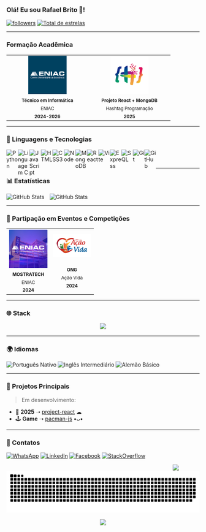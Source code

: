 ### Olá! Eu sou Rafael Brito 👋!
<p align="left">
      <a href="https://github.com/codinokrnos?tab=followers">
         <img alt="followers" title="Siga-me no Github" src="https://custom-icon-badges.demolab.com/github/followers/Rafa-A-Brito?color=236ad3&labelColor=1155ba&style=for-the-badge&logo=person-add&label=Follow&logoColor=white"/></a>
      <a href="https://github.com/Rafa-A-Brito?tab=repositories&sort=stargazers">
         <img alt="Total de estrelas" title="Total de Estrelas GitHub" src="https://custom-icon-badges.demolab.com/github/stars/Rafa-A-Brito?color=55960c&style=for-the-badge&labelColor=488207&logo=star"/></a>

---

### Formação Acadêmica

<table>
  <tr>
    <td align="center" width="200px">
      <img src="./assets/eniac.png" width="100px" alt="Foto ENIAC"/><br/>
      <sub><b>Técnico em Informática</b><br/>ENIAC<br/><b>2024-2026</b></sub>
    </td>
    <td align="center" width="200px">
      <img src="./assets/hashtagprogramacao.jpg" width="100px" alt="Foto HashtagProgramação"/><br/>
      <sub><b>Projeto React + MongoDB</b><br/>Hashtag Programação<br/><b>2025</b></sub>
    </td>
  </tr>
</table>

---

### 🤖 Linguagens e Tecnologias

  <img 
    align="left"
    alt="Python"
    title="Python"
    width="30px"
    src="https://cdn.jsdelivr.net/gh/devicons/devicon@latest/icons/python/python-original.svg" 
    />      
  
  <img     
    align="left"
    alt="Linguagem C "
    title="Linguagem C "
    width="30px"
    src="https://cdn.jsdelivr.net/gh/devicons/devicon@latest/icons/c/c-original.svg"
    />
  
  <img 
    align="left"
    alt="JavaScript"
    title="JavaScript"
    width="30px"
    src="https://cdn.jsdelivr.net/gh/devicons/devicon@latest/icons/javascript/javascript-original.svg" 
    />
          
  <img
    align="left"
    alt="HTML"
    title="HTML"
    width="30px"
    src="https://cdn.jsdelivr.net/gh/devicons/devicon@latest/icons/html5/html5-original.svg" 
  />
  <img 
    align="left"
    alt="CSS3"
    title="CSS3"
    width="30px"
    src="https://cdn.jsdelivr.net/gh/devicons/devicon@latest/icons/css3/css3-original.svg" 
  />
  <img
    align="left"
    alt="Node"
    title="Node"
    width="30px"
    src="https://cdn.jsdelivr.net/gh/devicons/devicon@latest/icons/nodejs/nodejs-plain-wordmark.svg" 
    />      
          
  <img
    align="left"
    alt="MongoDB"
    title="MongoDB"
    width="30px"
    src="https://cdn.jsdelivr.net/gh/devicons/devicon@latest/icons/mongodb/mongodb-plain-wordmark.svg" 
    />      
          
  <img
    align="left"
    alt="React"
    title="React"
    width="30px"
    src="https://cdn.jsdelivr.net/gh/devicons/devicon@latest/icons/react/react-original.svg" 
  />
  <img
    align="left"
    alt="Vite"
    title="Vite"
    width="30px"
    src="https://cdn.jsdelivr.net/gh/devicons/devicon@latest/icons/vitejs/vitejs-original.svg" 
  />

  <img 
    align="left"
    alt="Express"
    title="Express"
    width="30px"
    src="https://cdn.jsdelivr.net/gh/devicons/devicon@latest/icons/express/express-original.svg" 
/>
      
  <img 
    align="left"
    alt="SQL"
    title="SQL"
    width="30px"
    src="https://cdn.jsdelivr.net/gh/devicons/devicon@latest/icons/azuresqldatabase/azuresqldatabase-original.svg"
    />
  <img 
    align="left"
    alt="Git"
    title="Git"
    width="30px"
    src="https://cdn.jsdelivr.net/gh/devicons/devicon@latest/icons/git/git-plain-wordmark.svg"
    />
  <img 
    align="left"
    alt="GitHub"
    title="GitHub"
    width="30px"    
    src="https://cdn.jsdelivr.net/gh/devicons/devicon@latest/icons/github/github-original.svg"   
    />
    
<br/><br/>

---

### 📊 Estatísticas
<div>
    <img 
      alt="GitHub Stats"
      height="200"
      style="padding-right: 10px;"
      src="https://github-readme-stats.vercel.app/api?username=Rafa-A-Brito&show_icons=true&theme=tokyonight&include_all_commits=true&locale=pt-br"
      />
<img 
    align="top"
    alt="GitHub Stats"
    height="200"
    style="padding-right: 10px;"
    src="https://github-readme-stats.vercel.app/api/top-langs/?username=Rafa-A-Brito&theme=tokyonight&custom_title=Tecnologias&langs=_count=9"
    />      
</div>  

---

### 🏢 Partipação em Eventos e Competições
<table>
      <tr>
          <td align="center" width="100px">
             <img src="./assets/mostratech.png" alt="Foto MOSTRATECH"/>
          <br/>
          <sub>
             <b> MOSTRATECH</b>
             <br/>
             ENIAC
             <br/>
             <b> 2024 </b> 
          </td>
          </sub>
          <td align="center" width="100px">
             <img src="./assets/ong_acao_vida.png" alt="Foto ONG Ação Vida"/>
          <br/><br/>
          <sub>
             <b>ONG</b>
             <br/>
             Ação Vida
             <br/>
             <b> 2024 </b> 
          </td>
          </sub>
      </tr>
</table>

---

### 🌐 Stack

<p align="center">
  <a href="https://skillicons.dev">
    <img src="https://skillicons.dev/icons?i=python,react,html,css,js,go,tailwind,nodejs" />
  </a>
</p>

---

### 🌍 Idiomas
![Português Nativo](https://img.shields.io/badge/Portugu%C3%AAs-Nativo-brightgreen?style=for-the-badge)
![Inglês Intermediário](https://img.shields.io/badge/Ingl%C3%AAs-Intermedi%C3%A1rio-blue?style=for-the-badge)
![Alemão Básico](https://img.shields.io/badge/Alem%C3%A3o-B%C3%A1sico-red?style=for-the-badge)

---
### 🎯 Projetos Principais
> Em desenvolvimento:
-  🎵 **2025** ➝ [project-react](https://github.com/Rafa-A-Brito/project-react) ☁
-  🕹️ **Game** ➝ [pacman-js](https://github.com/Rafa-A-Brito/pacman-js) •ᴗ•

---

### 💬 Contatos

[![WhatsApp](https://img.shields.io/badge/WhatsApp-25D366?style=for-the-badge&logo=whatsapp&logoColor=white)](https://wa.me/qr/GKOGQUCCPHAZL1)
[![LinkedIn](https://img.shields.io/badge/LinkedIn-0077B5?style=for-the-badge&logo=linkedin&logoColor=white)](https://www.linkedin.com/in/rafael-brito-3a3819308/)
[![Facebook](https://img.shields.io/badge/Facebook-1877F2?style=for-the-badge&logo=facebook&logoColor=white)](https://www.facebook.com/share/15h4BdBsXJ/)
[![StackOverflow](https://img.shields.io/badge/Stack_Overflow-FE7A16?style=for-the-badge&logo=stack-overflow&logoColor=white)](https://stackoverflow.com/users/29687323/rafael-brito)

<img src="./assets/gif-readme" width="70" align="right"/>
<!-- Snake Animation -->
<div align="center">

    
![snake gif](https://github.com/Rafa-A-Brito/Rafa-A-Brito/blob/output/github-snake-dark.svg)
</div>

<!-- Visit Counter -->
<div align="center">
  
  [![](https://visitcount.itsvg.in/api?id=Rafa-A-Brito&icon=10&color=6)](https://visitcount.itsvg.in)
</div>
    
          
